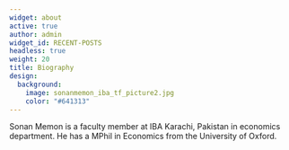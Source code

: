 ```yaml
---
widget: about
active: true
author: admin
widget_id: RECENT-POSTS
headless: true
weight: 20
title: Biography
design:
  background:
    image: sonanmemon_iba_tf_picture2.jpg
    color: "#641313"
---
```

Sonan Memon is a faculty member at IBA Karachi, Pakistan in economics department. He has a MPhil in Economics from the University of Oxford.